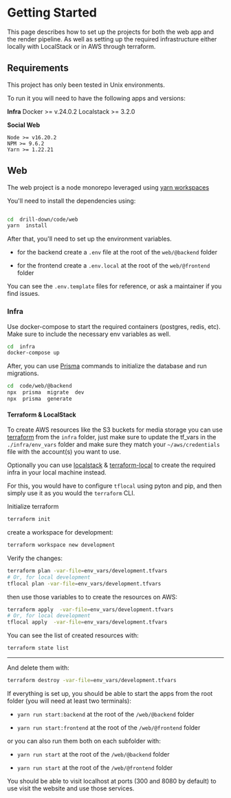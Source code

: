 
# Getting Started

This page describes how to set up the projects for both the web app and the render pipeline. As well as setting up the required infrastructure either locally with LocalStack or in AWS through terraform.
  

## Requirements

This project has only been tested in Unix environments.

To run it you will need to have the following apps and versions:

  

**Infra**
Docker >= v.24.0.2
Localstack >= 3.2.0


**Social Web**

```
Node >= v16.20.2
NPM >= 9.6.2
Yarn >= 1.22.21
```


## Web

The web project is a node monorepo leveraged using [yarn workspaces](https://yarnpkg.com/features/workspaces)

You'll need to install the dependencies using:
  
```bash

cd  drill-down/code/web
yarn  install
```
After that, you'll need to set up the environment variables.

  

- for the backend create a `.env` file at the root of the `web/@backend` folder

  

- for the frontend create a `.env.local` at the root of the `web/@frontend` folder

  

You can see the `.env.template` files for reference, or ask a maintainer if you find issues.

  
### Infra

Use docker-compose to start the required containers (postgres, redis, etc). Make sure to include the necessary env variables as well.

```bash
cd  infra
docker-compose up 
``` 

After, you can use [Prisma](https://www.prisma.io/docs/getting-started) commands to initialize the database and run migrations. 

```bash
cd  code/web/@backend
npx  prisma  migrate  dev
npx  prisma  generate
```

#### Terraform & LocalStack 

To create AWS resources like the S3 buckets for media storage you can use [terraform](https://developer.hashicorp.com/terraform) from the `infra` folder, just make sure to update the tf_vars in the `./infra/env_vars` folder and make sure they match your `~/aws/credentials` file with the account(s) you want to use. 

Optionally you can use [localstack](https://docs.localstack.cloud) & [terraform-local](https://github.com/localstack/terraform-local) to create the required infra in your local machine instead. 

For this, you would have to configure `tflocal` using pyton and pip, and then simply use it as you would the `terraform` CLI.
  
Initialize terraform
```bash
terraform init
```

create a workspace for development:
```bash
terraform workspace new development
```

Verify the changes:

```bash
terraform plan -var-file=env_vars/development.tfvars
# Or, for local development
tflocal plan -var-file=env_vars/development.tfvars
```
then use those variables to to create the resources on AWS:

```bash
terraform apply  -var-file=env_vars/development.tfvars
# Or, for local development
tflocal apply  -var-file=env_vars/development.tfvars
```

You can see the list of created resources with:

```bash
terraform state list
```
---

And delete them with:

```bash
terraform destroy -var-file=env_vars/development.tfvars
```

If everything is set up, you should be able to start the apps from the root folder (you will need at least two terminals):

  

-  `yarn run start:backend` at the root of the `/web/@backend` folder

  

-  `yarn run start:frontend` at the root of the `/web/@frontend` folder
  

or you can also run them both on each subfolder with:

  
-  `yarn run start` at the root of the `/web/@backend` folder

  

-  `yarn run start` at the root of the `/web/@frontend` folder

  
You should be able to visit localhost at ports (300 and 8080 by default) to use visit the website and use those services.

